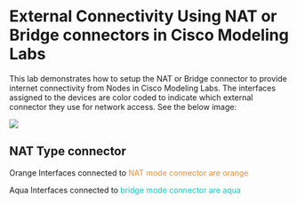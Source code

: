 # External Connectivity Using NAT or Bridge connectors in Cisco Modeling Labs

This lab demonstrates how to setup the NAT or Bridge connector to provide internet connectivity from Nodes in Cisco Modeling Labs.  The interfaces assigned to the devices are color coded to indicate which external connector they use for network access.  See the below image:

<img src="img/External Connectivity - NAT _ Bridge CML².png">

## NAT Type connector

Orange 
Interfaces connected to <span style="color: #F58926">NAT mode connector are orange</span>

Aqua
Interfaces connected to <span style="color: #00CCC1">bridge mode connector are aqua</span>